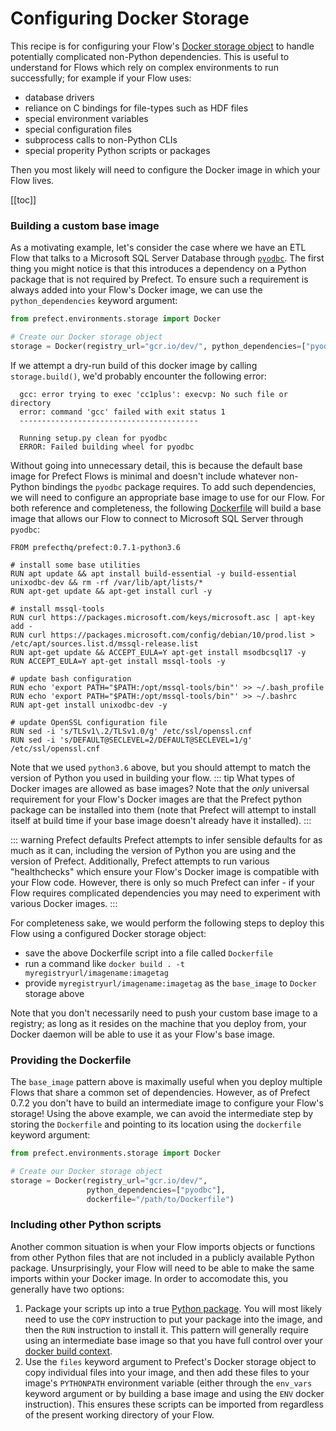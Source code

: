 # Configuring Docker Storage

This recipe is for configuring your Flow's [Docker storage object](/api/unreleased/environments/storage.html#docker) to handle potentially complicated non-Python dependencies. This is useful to understand for Flows which rely on complex environments to run successfully; for example if your Flow uses:
- database drivers
- reliance on C bindings for file-types such as HDF files
- special environment variables
- special configuration files
- subprocess calls to non-Python CLIs
- special properity Python scripts or packages

Then you most likely will need to configure the Docker image in which your Flow lives.

[[toc]]

### Building a custom base image

As a motivating example, let's consider the case where we have an ETL Flow that talks to a Microsoft SQL Server Database through [`pyodbc`](https://github.com/mkleehammer/pyodbc).  The first thing you might notice is that this introduces a dependency on a Python package that is not required by Prefect.  To ensure such a requirement is always added into your Flow's Docker image, we can use the `python_dependencies` keyword argument:

```python
from prefect.environments.storage import Docker

# Create our Docker storage object
storage = Docker(registry_url="gcr.io/dev/", python_dependencies=["pyodbc"])
```

If we attempt a dry-run build of this docker image by calling `storage.build()`, we'd probably encounter the following error:
```
  gcc: error trying to exec 'cc1plus': execvp: No such file or directory
  error: command 'gcc' failed with exit status 1
  ----------------------------------------

  Running setup.py clean for pyodbc
  ERROR: Failed building wheel for pyodbc
```

Without going into unnecessary detail, this is because the default base image for Prefect Flows is minimal and doesn't include whatever non-Python bindings the `pyodbc` package requires. To add such dependencies, we will need to configure an appropriate base image to use for our Flow.  For both reference and completeness, the following [Dockerfile](https://docs.docker.com/engine/reference/builder/) will build a base image that allows our Flow to connect to Microsoft SQL Server through `pyodbc`:

```
FROM prefecthq/prefect:0.7.1-python3.6

# install some base utilities
RUN apt update && apt install build-essential -y build-essential unixodbc-dev && rm -rf /var/lib/apt/lists/*
RUN apt-get update && apt-get install curl -y

# install mssql-tools
RUN curl https://packages.microsoft.com/keys/microsoft.asc | apt-key add -
RUN curl https://packages.microsoft.com/config/debian/10/prod.list > /etc/apt/sources.list.d/mssql-release.list
RUN apt-get update && ACCEPT_EULA=Y apt-get install msodbcsql17 -y
RUN ACCEPT_EULA=Y apt-get install mssql-tools -y

# update bash configuration
RUN echo 'export PATH="$PATH:/opt/mssql-tools/bin"' >> ~/.bash_profile
RUN echo 'export PATH="$PATH:/opt/mssql-tools/bin"' >> ~/.bashrc
RUN apt-get install unixodbc-dev -y

# update OpenSSL configuration file
RUN sed -i 's/TLSv1\.2/TLSv1.0/g' /etc/ssl/openssl.cnf
RUN sed -i 's/DEFAULT@SECLEVEL=2/DEFAULT@SECLEVEL=1/g' /etc/ssl/openssl.cnf
```

Note that we used `python3.6` above, but you should attempt to match the version of Python you used in building your flow.
::: tip What types of Docker images are allowed as base images?
Note that the _only_ universal requirement for your Flow's Docker images are that the Prefect python package can be installed into them (note that Prefect will attempt to install itself at build time if your base image doesn't already have it installed).
:::

::: warning Prefect defaults
Prefect attempts to infer sensible defaults for as much as it can, including the version of Python you are using and the version of Prefect.  Additionally, Prefect attempts to run various "healthchecks" which ensure your Flow's Docker image is compatible with your Flow code.  However, there is only so much Prefect can infer - if your Flow requires complicated dependencies you may need to experiment with various Docker images.
:::

For completeness sake, we would perform the following steps to deploy this Flow using a configured Docker storage object:
- save the above Dockerfile script into a file called `Dockerfile`
- run a command like `docker build . -t myregistryurl/imagename:imagetag`
- provide `myregistryurl/imagename:imagetag` as the `base_image` to `Docker` storage above

Note that you don't necessarily need to push your custom base image to a registry; as long as it resides on the machine that you deploy from, your Docker daemon will be able to use it as your Flow's base image.

### Providing the Dockerfile <Badge text="0.7.2+"/>

The `base_image` pattern above is maximally useful when you deploy multiple Flows that share a common set of dependencies.  However, as of Prefect 0.7.2 you don't have to build an intermediate image to configure your Flow's storage!  Using the above example, we can avoid the intermediate step by storing the `Dockerfile` and pointing to its location using the `dockerfile` keyword argument:
```python
from prefect.environments.storage import Docker

# Create our Docker storage object
storage = Docker(registry_url="gcr.io/dev/", 
                 python_dependencies=["pyodbc"], 
                 dockerfile="/path/to/Dockerfile")
```

### Including other Python scripts

Another common situation is when your Flow imports objects or functions from other Python files that are not included in a publicly available Python package.  Unsurprisingly, your Flow will need to be able to make the same imports within your Docker image.  In order to accomodate this, you generally have two options:

1. Package your scripts up into a true [Python package](https://realpython.com/python-modules-packages/).  You will most likely need to use the `COPY` instruction to put your package into the image, and then the `RUN` instruction to install it.  This pattern will generally require using an intermediate base image so that you have full control over your [docker build context](https://docs.docker.com/develop/develop-images/dockerfile_best-practices/).
2. Use the `files` keyword argument to Prefect's Docker storage object to copy individual files into your image, and then add these files to your image's `PYTHONPATH` environment variable (either through the `env_vars` keyword argument or by building a base image and using the `ENV` docker instruction).  This ensures these scripts can be imported from regardless of the present working directory of your Flow.
